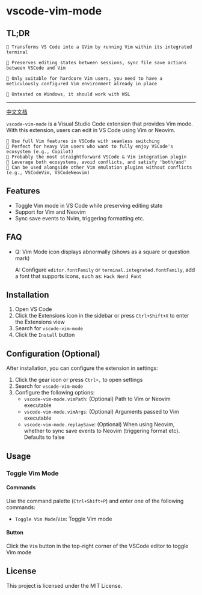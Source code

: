 # vscode-vim-mode

## TL;DR

```
🌟 Transforms VS Code into a GVim by running Vim within its integrated terminal

🌟 Preserves editing states between sessions, sync file save actions between VSCode and Vim

🌟 Only suitable for hardcore Vim users, you need to have a meticulously configured Vim environment already in place

🌟 Untested on Windows, it should work with WSL
```

---

[中文文档](README.zh-CN.md)

`vscode-vim-mode` is a Visual Studio Code extension that provides Vim mode. With this extension, users can edit in VS Code using Vim or Neovim.

```
🌟 Use full Vim features in VSCode with seamless switching
🌟 Perfect for heavy Vim users who want to fully enjoy VSCode's ecosystem (e.g., Copilot)
🌟 Probably the most straightforward VSCode & Vim integration plugin
🌟 Leverage both ecosystems, avoid conflicts, and satisfy 'both/and'
🌟 Can be used alongside other Vim emulation plugins without conflicts (e.g., VSCodeVim, VSCodeNeovim)
```

## Features

- Toggle Vim mode in VS Code while preserving editing state
- Support for Vim and Neovim
- Sync save events to Nvim, triggering formatting etc.

## FAQ

- Q: Vim Mode icon displays abnormally (shows as a square or question mark)

  A: Configure `editor.fontFamily` or `terminal.integrated.fontFamily`, add a font that supports icons, such as: `Hack Nerd Font`

## Installation

1. Open VS Code
2. Click the Extensions icon in the sidebar or press `Ctrl+Shift+X` to enter the Extensions view
3. Search for `vscode-vim-mode`
4. Click the `Install` button

## Configuration (Optional)

After installation, you can configure the extension in settings:

1. Click the gear icon or press `Ctrl+,` to open settings
2. Search for `vscode-vim-mode`
3. Configure the following options:
   - `vscode-vim-mode.vimPath`: (Optional) Path to Vim or Neovim executable
   - `vscode-vim-mode.vimArgs`: (Optional) Arguments passed to Vim executable
   - `vscode-vim-mode.replaySave`: (Optional) When using Neovim, whether to sync save events to Neovim (triggering format etc). Defaults to false

## Usage

### Toggle Vim Mode

#### Commands

Use the command palette (`Ctrl+Shift+P`) and enter one of the following commands:

- `Toggle Vim Mode`/`Vim`: Toggle Vim mode

#### Button

Click the `Vim` button in the top-right corner of the VSCode editor to toggle Vim mode

## License

This project is licensed under the MIT License.
